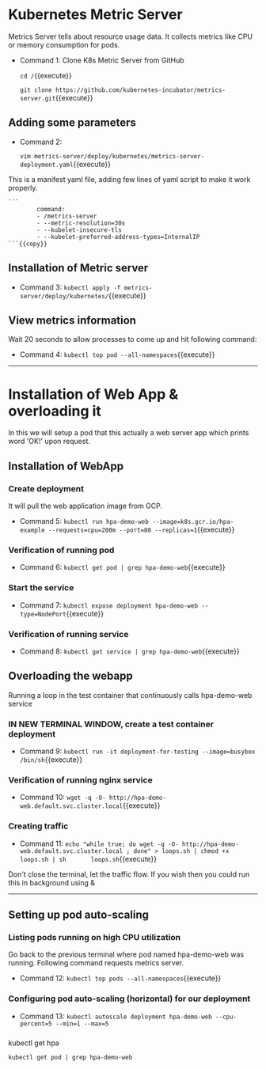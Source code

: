 # Kubernetes Metric Server
  Metrics Server tells about resource usage data. It collects metrics like CPU or memory consumption for pods.
  - Command 1: Clone K8s Metric Server from GitHub
    
    `cd /`{{execute}}<br/>
    
    `git clone https://github.com/kubernetes-incubator/metrics-server.git`{{execute}}

## Adding some parameters
  - Command 2: 
    
    `vim metrics-server/deploy/kubernetes/metrics-server-deployment.yaml`{{execute}}
  
  This is a manifest yaml file, adding few lines of yaml script to make it work properly.
    
    ```
            command:
            - /metrics-server
            - --metric-resolution=30s
            - --kubelet-insecure-tls
            - --kubelet-preferred-address-types=InternalIP
    ```{{copy}}
    
## Installation of Metric server
  - Command 3: 
  `kubectl apply -f metrics-server/deploy/kubernetes/`{{execute}}

## View metrics information 
  Wait 20 seconds to allow processes to come up and hit following command:
  - Command 4: 
  `kubectl top pod --all-namespaces`{{execute}}
  
 ---------------------
  
# Installation of Web App & overloading it
In this we will setup a pod that this actually a web server app which prints word 'OK!' upon request.

## Installation of WebApp

### Create deployment 
It will pull the web application image from GCP.
  - Command 5: 
  `kubectl run hpa-demo-web --image=k8s.gcr.io/hpa-example --requests=cpu=200m --port=80 --replicas=1`{{execute}}

### Verification of running pod 
  - Command 6: 
  `kubectl get pod | grep hpa-demo-web`{{execute}}
  
### Start the service
  - Command 7: 
  	`kubectl expose deployment hpa-demo-web --type=NodePort`{{execute}}

### Verification of running service
  - Command 8: 
    `kubectl get service | grep hpa-demo-web`{{execute}}

## Overloading the webapp
Running a loop in the test container that continuously calls hpa-demo-web service

### IN NEW TERMINAL WINDOW, create a test container deployment
  - Command 9: 
  `kubectl run -it deployment-for-testing --image=busybox /bin/sh`{{execute}}

### Verification of running nginx service
  - Command 10:
  `wget -q -O- http://hpa-demo-web.default.svc.cluster.local`{{execute}}

### Creating traffic
  - Command 11:
  `echo "while true; do wget -q -O- http://hpa-demo-web.default.svc.cluster.local ; done" > loops.sh | chmod +x loops.sh | sh       loops.sh`{{execute}}

Don't close the terminal, let the traffic flow. If you wish then you could run this in background using &

-----------------------------------
## Setting up pod auto-scaling

### Listing pods running on high CPU utilization
Go back to the previous terminal where pod named hpa-demo-web was running. Following command requests metrics server.
  - Command 12:
  `kubectl top pods --all-namespaces`{{execute}}
  
### Configuring pod auto-scaling (horizontal) for our deployment 
   - Command 13:
   `kubectl autoscale deployment hpa-demo-web --cpu-percent=5 --min=1 --max=5`
   
### 

kubectl get hpa

`kubectl get pod | grep hpa-demo-web`

